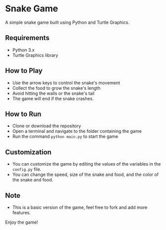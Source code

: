 # Snake Game

A simple snake game built using Python and Turtle Graphics.

## Requirements
- Python 3.x
- Turtle Graphics library

## How to Play
- Use the arrow keys to control the snake's movement
- Collect the food to grow the snake's length
- Avoid hitting the walls or the snake's tail
- The game will end if the snake crashes.

## How to Run
- Clone or download the repository
- Open a terminal and navigate to the folder containing the game
- Run the command `python main.py` to start the game

## Customization
- You can customize the game by editing the values of the variables in the `config.py` file.
- You can change the speed, size of the snake and food, and the color of the snake and food.

## Note
- This is a basic version of the game, feel free to fork and add more features.

Enjoy the game!
